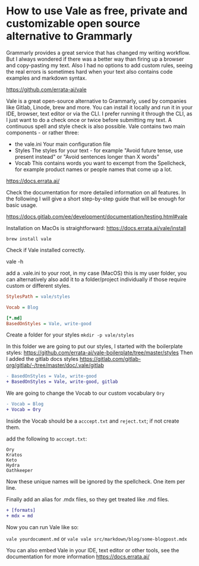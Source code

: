 # How to use Vale as free, private and customizable open source alternative to Grammarly

Grammarly provides a great service that has changed my writing workflow. But I always wondered if there was a better way than firing up a browser and copy-pasting my text. Also I had no options to add custom rules, seeing the real errors is sometimes hard when your text also contains code examples and markdown syntax. 

https://github.com/errata-ai/vale

Vale is a great open-source alternative to Grammarly, used by companies like Gitlab, Linode, brew and more. You can install it locally and run it in your IDE, browser, text editor or via the CLI. I prefer running it through the CLI, as I just want to do a check once or twice before submitting my text. A continuous spell and style check is also possible. 
Vale contains two main components - or rather three: 
- the vale.ini 
Your main configuration file
- Styles
The styles for your text - for example "Avoid future tense, use present instead" or "Avoid sentences longer than X words"
- Vocab
This contains words you want to excempt from the Spellcheck, for example product names or people names that come up a lot. 

https://docs.errata.ai/

Check the documentation for more detailed information on all features. In the following I will give a short step-by-step guide that will be enough for basic usage.

https://docs.gitlab.com/ee/development/documentation/testing.html#vale

Installation on MacOs is straightforward:
https://docs.errata.ai/vale/install

`brew install vale`

Check if Vale installed correctly.

vale -h

add a 
.vale.ini 
to your root, in my case (MacOS) this is my user folder,
you can alternatively also add it to a folder/project individually if those require custom or different styles.

```ini
StylesPath = vale/styles

Vocab = Blog

[*.md]
BasedOnStyles = Vale, write-good
```

Create a folder for your styles
`mkdir -p vale/styles`

In this folder we are going to put our styles, I started with the boilerplate styles:
https://github.com/errata-ai/vale-boilerplate/tree/master/styles
Then I added the gitlab docs styles
https://gitlab.com/gitlab-org/gitlab/-/tree/master/doc/.vale/gitlab

```diff
- BasedOnStyles = Vale, write-good
+ BasedOnStyles = Vale, write-good, gitlab
```

We are going to change the Vocab to our custom vocabulary `Ory`

```diff
- Vocab = Blog
+ Vocab = Ory
```

Inside the Vocab should be a `acccept.txt` and `reject.txt`; if not create them. 

add the following to `acccept.txt`:

```
Ory
Kratos
Keto
Hydra
Oathkeeper
```

Now these unique names will be ignored by the spellcheck. One item per line.

Finally add an alias for .mdx files, so they get treated like .md files.
```diff
+ [formats]
+ mdx = md
```

Now you can run Vale like so:

`vale yourdocument.md`
or 
`vale vale src/markdown/blog/some-blogpost.mdx`

You can also embed Vale in your IDE, text editor or other tools, see the documentation for more information
https://docs.errata.ai/
